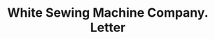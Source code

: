 ---
doi: 10.7916/D8572Q5P
date_other: '1870'
date_other_textual: 1870-1879
form: correspondence
genre:
- Letters (correspondence)
name:
- White Sewing Machine Company
object_in_context_url: https://biggert.cul.columbia.edu/items/view/ave_biggert_01293
subject_hierarchical_geographic:
- Cleveland, Ohio, United States
subject_name:
- White Sewing Machine Company
title: White Sewing Machine Company. Letter
sort_title: White Sewing Machine Company. Letter
call_number: ave_biggert_01293
coordinates:
- 41.48222222222223,-81.66972222222223
pid: ave_biggert_01293
identifiers: ave_biggert_01293
permalink: /biggert/ave_biggert_01293/
layout: iiif-image-page
---